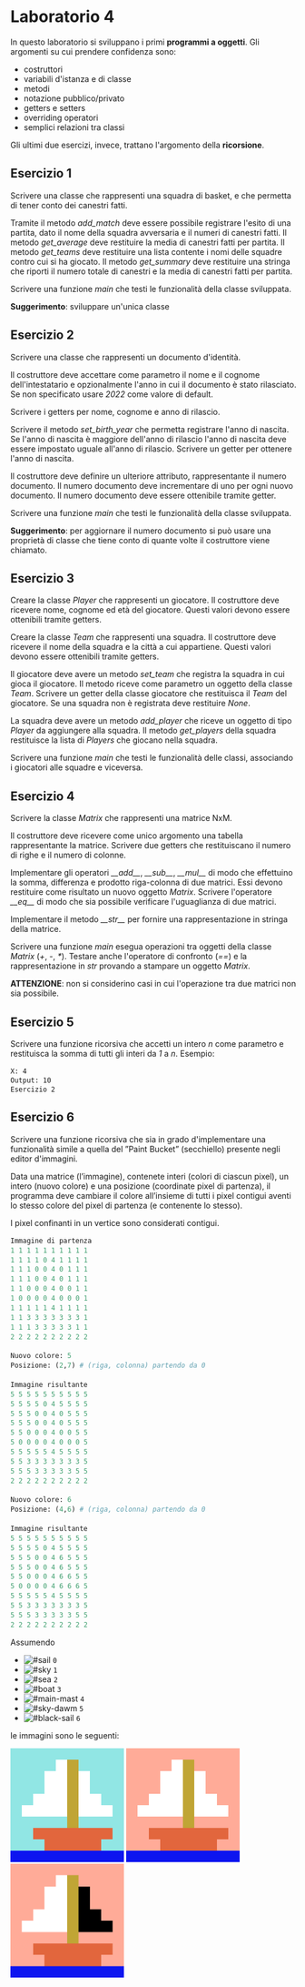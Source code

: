 # Laboratorio 4
In questo laboratorio si sviluppano i primi **programmi a oggetti**.
Gli argomenti su cui prendere confidenza sono:
- costruttori
- variabili d'istanza e di classe
- metodi
- notazione pubblico/privato
- getters e setters
- overriding operatori
- semplici relazioni tra classi

Gli ultimi due esercizi, invece, trattano l'argomento della **ricorsione**.

## Esercizio 1
Scrivere una classe che rappresenti una squadra di basket, e che permetta di tener conto dei canestri fatti.

Tramite il metodo *add_match* deve essere possibile registrare l'esito di una partita, dato il nome della squadra avversaria e il numeri di canestri fatti.
Il metodo *get_average* deve restituire la media di canestri fatti per partita.
Il metodo *get_teams* deve restituire una lista contente i nomi delle squadre contro cui si ha giocato.
Il metodo *get_summary* deve restituire una stringa che riporti il numero totale di canestri e la media di canestri fatti per partita.

Scrivere una funzione *main* che testi le funzionalità della classe sviluppata.

**Suggerimento**: sviluppare un'unica classe

## Esercizio 2
Scrivere una classe che rappresenti un documento d'identità.

Il costruttore deve accettare come parametro il nome e il cognome dell'intestatario e opzionalmente l'anno in cui il documento è stato rilasciato.
Se non specificato usare *2022* come valore di default.

Scrivere i getters per nome, cognome e anno di rilascio.

Scrivere il metodo *set_birth_year* che permetta registrare l'anno di nascita.
Se l'anno di nascita è maggiore dell'anno di rilascio l'anno di nascita deve essere impostato uguale all'anno di rilascio.
Scrivere un getter per ottenere l'anno di nascita.

Il costruttore deve definire un ulteriore attributo, rappresentante il numero documento.
Il numero documento deve incrementare di uno per ogni nuovo documento.
Il numero documento deve essere ottenibile tramite getter.

Scrivere una funzione *main* che testi le funzionalità della classe sviluppata.

**Suggerimento**: per aggiornare il numero documento si può usare una proprietà di classe
che tiene conto di quante volte il costruttore viene chiamato.

## Esercizio 3
Creare la classe *Player* che rappresenti un giocatore.
Il costruttore deve ricevere nome, cognome ed età del giocatore.
Questi valori devono essere ottenibili tramite getters.

Creare la classe *Team* che rappresenti una squadra.
Il costruttore deve ricevere il nome della squadra e la città a cui appartiene.
Questi valori devono essere ottenibili tramite getters.

Il giocatore deve avere un metodo *set_team* che registra la squadra in cui gioca il giocatore.
Il metodo riceve come parametro un oggetto della classe *Team*.
Scrivere un getter della classe giocatore che restituisca il *Team* del giocatore.
Se una squadra non è registrata deve restituire *None*.

La squadra deve avere un metodo *add_player* che riceve un oggetto di tipo *Player* da aggiungere alla squadra.
Il metodo *get_players* della squadra restituisce la lista di *Players* che giocano nella squadra.

Scrivere una funzione *main* che testi le funzionalità delle classi, associando i giocatori alle squadre e viceversa.

## Esercizio 4
Scrivere la classe *Matrix* che rappresenti una matrice NxM.

Il costruttore deve ricevere come unico argomento una tabella rappresentante la matrice.
Scrivere due getters che restituiscano il numero di righe e il numero di colonne.

Implementare gli operatori *\_\_add\_\_*, *\_\_sub\_\_*, *\_\_mul\_\_* di modo che effettuino la somma, differenza e prodotto riga-colonna di due matrici.
Essi devono restituire come risultato un nuovo oggetto *Matrix*.
Scrivere l'operatore *\_\_eq\_\_* di modo che sia possibile verificare l'uguaglianza di due matrici.

Implementare il metodo *\_\_str\_\_* per fornire una rappresentazione in stringa della matrice.

Scrivere una funzione *main* esegua operazioni tra oggetti della classe *Matrix* (*+*, *-*, *\**).
Testare anche l'operatore di confronto (*==*) e la rappresentazione in *str* provando a stampare un oggetto *Matrix*.

**ATTENZIONE**: non si considerino casi in cui l'operazione tra due matrici non sia possibile.


## Esercizio 5
Scrivere una funzione ricorsiva che accetti un intero *n* come parametro e restituisca la
somma di tutti gli interi da *1* a *n*. Esempio:
```
X: 4
Output: 10
Esercizio 2
```


## Esercizio 6
Scrivere una funzione ricorsiva che sia in grado d'implementare una funzionalità simile a
quella del ”Paint Bucket” (secchiello) presente negli editor d'immagini.

Data una matrice (l’immagine), contenete interi (colori di ciascun pixel),
un intero (nuovo colore) e una posizione (coordinate pixel di partenza),
il programma deve cambiare il colore all’insieme di tutti i pixel contigui aventi lo
stesso colore del pixel di partenza (e contenente lo stesso).

I pixel confinanti in un vertice sono considerati contigui.

```python
Immagine di partenza
1 1 1 1 1 1 1 1 1 1
1 1 1 1 0 4 1 1 1 1
1 1 1 0 0 4 0 1 1 1
1 1 1 0 0 4 0 1 1 1
1 1 0 0 0 4 0 0 1 1
1 0 0 0 0 4 0 0 0 1
1 1 1 1 1 4 1 1 1 1
1 1 3 3 3 3 3 3 3 1
1 1 1 3 3 3 3 3 1 1
2 2 2 2 2 2 2 2 2 2

Nuovo colore: 5
Posizione: (2,7) # (riga, colonna) partendo da 0

Immagine risultante
5 5 5 5 5 5 5 5 5 5
5 5 5 5 0 4 5 5 5 5
5 5 5 0 0 4 0 5 5 5
5 5 5 0 0 4 0 5 5 5
5 5 0 0 0 4 0 0 5 5
5 0 0 0 0 4 0 0 0 5
5 5 5 5 5 4 5 5 5 5
5 5 3 3 3 3 3 3 3 5
5 5 5 3 3 3 3 3 5 5
2 2 2 2 2 2 2 2 2 2

Nuovo colore: 6
Posizione: (4,6) # (riga, colonna) partendo da 0

Immagine risultante
5 5 5 5 5 5 5 5 5 5
5 5 5 5 0 4 5 5 5 5
5 5 5 0 0 4 6 5 5 5
5 5 5 0 0 4 6 5 5 5
5 5 0 0 0 4 6 6 5 5
5 0 0 0 0 4 6 6 6 5
5 5 5 5 5 4 5 5 5 5
5 5 3 3 3 3 3 3 3 5
5 5 5 3 3 3 3 3 5 5
2 2 2 2 2 2 2 2 2 2 

```

Assumendo
- ![#sail](https://placehold.co/15x15/ffffff/ffffff.png) `0`
- ![#sky](https://placehold.co/15x15/91e6e4/91e6e4.png) `1`
- ![#sea](https://placehold.co/15x15/0d15f0/0d15f0.png) `2`
- ![#boat](https://placehold.co/15x15/e2663d/e2663d.png) `3`
- ![#main-mast](https://placehold.co/15x15/c0a535/c0a535.png) `4`
- ![#sky-dawm](https://placehold.co/15x15/ffab98/ffab98.png) `5`
- ![#black-sail](https://placehold.co/15x15/000000/000000.png) `6`

le immagini sono le seguenti:

<img src="img/boat_day.png" width="200" />
<img src="img/boat_night.png" width="200" />
<img src="img/boat_night_black.png" width="200" />



